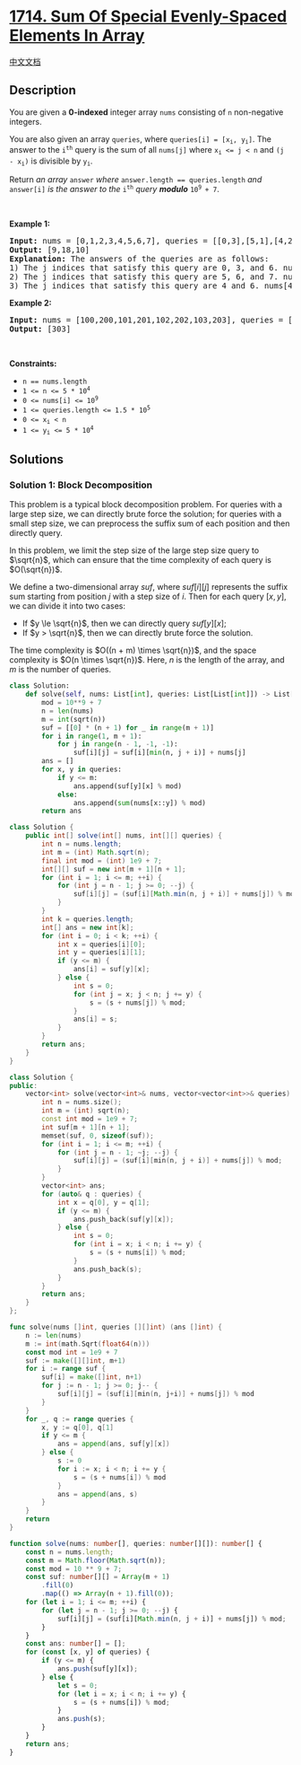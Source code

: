 # [1714. Sum Of Special Evenly-Spaced Elements In Array](https://leetcode.com/problems/sum-of-special-evenly-spaced-elements-in-array)

[中文文档](/solution/1700-1799/1714.Sum%20Of%20Special%20Evenly-Spaced%20Elements%20In%20Array/README.md)

<!-- tags:Array,Dynamic Programming -->

## Description

<p>You are given a <strong>0-indexed</strong> integer array <code>nums</code> consisting of <code>n</code> non-negative integers.</p>

<p>You are also given an array <code>queries</code>, where <code>queries[i] = [x<sub>i</sub>, y<sub>i</sub>]</code>. The answer to the <code>i<sup>th</sup></code> query is the sum of all <code>nums[j]</code> where <code>x<sub>i</sub> &lt;= j &lt; n</code> and <code>(j - x<sub>i</sub>)</code> is divisible by <code>y<sub>i</sub></code>.</p>

<p>Return <em>an array </em><code>answer</code><em> where </em><code>answer.length == queries.length</code><em> and </em><code>answer[i]</code><em> is the answer to the </em><code>i<sup>th</sup></code><em> query <b>modulo</b> </em><code>10<sup>9 </sup>+ 7</code>.</p>

<p>&nbsp;</p>
<p><strong class="example">Example 1:</strong></p>

<pre>
<strong>Input:</strong> nums = [0,1,2,3,4,5,6,7], queries = [[0,3],[5,1],[4,2]]
<strong>Output:</strong> [9,18,10]
<strong>Explanation:</strong> The answers of the queries are as follows:
1) The j indices that satisfy this query are 0, 3, and 6. nums[0] + nums[3] + nums[6] = 9
2) The j indices that satisfy this query are 5, 6, and 7. nums[5] + nums[6] + nums[7] = 18
3) The j indices that satisfy this query are 4 and 6. nums[4] + nums[6] = 10
</pre>

<p><strong class="example">Example 2:</strong></p>

<pre>
<strong>Input:</strong> nums = [100,200,101,201,102,202,103,203], queries = [[0,7]]
<strong>Output:</strong> [303]
</pre>

<p>&nbsp;</p>
<p><strong>Constraints:</strong></p>

<ul>
	<li><code>n == nums.length</code></li>
	<li><code>1 &lt;= n &lt;= 5 * 10<sup>4</sup></code></li>
	<li><code>0 &lt;= nums[i] &lt;= 10<sup>9</sup></code></li>
	<li><code>1 &lt;= queries.length &lt;= 1.5 * 10<sup>5</sup></code></li>
	<li><code>0 &lt;= x<sub>i</sub> &lt; n</code></li>
	<li><code>1 &lt;= y<sub>i</sub> &lt;= 5 * 10<sup>4</sup></code></li>
</ul>

## Solutions

### Solution 1: Block Decomposition

This problem is a typical block decomposition problem. For queries with a large step size, we can directly brute force the solution; for queries with a small step size, we can preprocess the suffix sum of each position and then directly query.

In this problem, we limit the step size of the large step size query to $\sqrt{n}$, which can ensure that the time complexity of each query is $O(\sqrt{n})$.

We define a two-dimensional array $suf$, where $suf[i][j]$ represents the suffix sum starting from position $j$ with a step size of $i$. Then for each query $[x, y]$, we can divide it into two cases:

-   If $y \le \sqrt{n}$, then we can directly query $suf[y][x]$;
-   If $y > \sqrt{n}$, then we can directly brute force the solution.

The time complexity is $O((n +  m) \times \sqrt{n})$, and the space complexity is $O(n \times \sqrt{n})$. Here, $n$ is the length of the array, and $m$ is the number of queries.

<!-- tabs:start -->

```python
class Solution:
    def solve(self, nums: List[int], queries: List[List[int]]) -> List[int]:
        mod = 10**9 + 7
        n = len(nums)
        m = int(sqrt(n))
        suf = [[0] * (n + 1) for _ in range(m + 1)]
        for i in range(1, m + 1):
            for j in range(n - 1, -1, -1):
                suf[i][j] = suf[i][min(n, j + i)] + nums[j]
        ans = []
        for x, y in queries:
            if y <= m:
                ans.append(suf[y][x] % mod)
            else:
                ans.append(sum(nums[x::y]) % mod)
        return ans
```

```java
class Solution {
    public int[] solve(int[] nums, int[][] queries) {
        int n = nums.length;
        int m = (int) Math.sqrt(n);
        final int mod = (int) 1e9 + 7;
        int[][] suf = new int[m + 1][n + 1];
        for (int i = 1; i <= m; ++i) {
            for (int j = n - 1; j >= 0; --j) {
                suf[i][j] = (suf[i][Math.min(n, j + i)] + nums[j]) % mod;
            }
        }
        int k = queries.length;
        int[] ans = new int[k];
        for (int i = 0; i < k; ++i) {
            int x = queries[i][0];
            int y = queries[i][1];
            if (y <= m) {
                ans[i] = suf[y][x];
            } else {
                int s = 0;
                for (int j = x; j < n; j += y) {
                    s = (s + nums[j]) % mod;
                }
                ans[i] = s;
            }
        }
        return ans;
    }
}
```

```cpp
class Solution {
public:
    vector<int> solve(vector<int>& nums, vector<vector<int>>& queries) {
        int n = nums.size();
        int m = (int) sqrt(n);
        const int mod = 1e9 + 7;
        int suf[m + 1][n + 1];
        memset(suf, 0, sizeof(suf));
        for (int i = 1; i <= m; ++i) {
            for (int j = n - 1; ~j; --j) {
                suf[i][j] = (suf[i][min(n, j + i)] + nums[j]) % mod;
            }
        }
        vector<int> ans;
        for (auto& q : queries) {
            int x = q[0], y = q[1];
            if (y <= m) {
                ans.push_back(suf[y][x]);
            } else {
                int s = 0;
                for (int i = x; i < n; i += y) {
                    s = (s + nums[i]) % mod;
                }
                ans.push_back(s);
            }
        }
        return ans;
    }
};
```

```go
func solve(nums []int, queries [][]int) (ans []int) {
	n := len(nums)
	m := int(math.Sqrt(float64(n)))
	const mod int = 1e9 + 7
	suf := make([][]int, m+1)
	for i := range suf {
		suf[i] = make([]int, n+1)
		for j := n - 1; j >= 0; j-- {
			suf[i][j] = (suf[i][min(n, j+i)] + nums[j]) % mod
		}
	}
	for _, q := range queries {
		x, y := q[0], q[1]
		if y <= m {
			ans = append(ans, suf[y][x])
		} else {
			s := 0
			for i := x; i < n; i += y {
				s = (s + nums[i]) % mod
			}
			ans = append(ans, s)
		}
	}
	return
}
```

```ts
function solve(nums: number[], queries: number[][]): number[] {
    const n = nums.length;
    const m = Math.floor(Math.sqrt(n));
    const mod = 10 ** 9 + 7;
    const suf: number[][] = Array(m + 1)
        .fill(0)
        .map(() => Array(n + 1).fill(0));
    for (let i = 1; i <= m; ++i) {
        for (let j = n - 1; j >= 0; --j) {
            suf[i][j] = (suf[i][Math.min(n, j + i)] + nums[j]) % mod;
        }
    }
    const ans: number[] = [];
    for (const [x, y] of queries) {
        if (y <= m) {
            ans.push(suf[y][x]);
        } else {
            let s = 0;
            for (let i = x; i < n; i += y) {
                s = (s + nums[i]) % mod;
            }
            ans.push(s);
        }
    }
    return ans;
}
```

<!-- tabs:end -->

<!-- end -->
